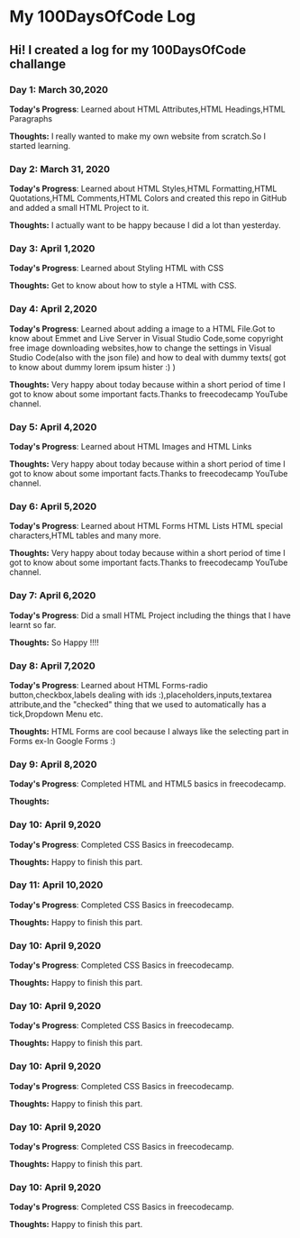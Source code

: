 # My 100DaysOfCode Log

## Hi! I created a log for my 100DaysOfCode challange

### Day 1: March 30,2020
**Today's Progress**: Learned about HTML Attributes,HTML Headings,HTML Paragraphs

**Thoughts:** I really wanted to make my own website from scratch.So I started learning.

### Day 2: March 31, 2020 
**Today's Progress**: Learned about HTML Styles,HTML Formatting,HTML Quotations,HTML Comments,HTML Colors and created this repo in GitHub and added a small HTML Project to it.

**Thoughts:** I actually want to be happy because I did a lot than yesterday.

### Day 3: April 1,2020
**Today's Progress**: Learned about Styling HTML with CSS

**Thoughts:** Get to know about how to style a HTML with CSS.

### Day 4: April 2,2020
**Today's Progress**: Learned about adding a image to a HTML File.Got to know about Emmet and Live Server in Visual Studio Code,some copyright free image downloading websites,how to change the settings in Visual Studio Code(also with the json file) and how to deal with dummy texts( got to know about dummy lorem ipsum hister :) )

**Thoughts:** Very happy about today because within a short period of time I got to know about some important facts.Thanks to freecodecamp YouTube channel.

### Day 5: April 4,2020
**Today's Progress**: Learned about HTML Images and HTML Links

**Thoughts:** Very happy about today because within a short period of time I got to know about some important facts.Thanks to freecodecamp YouTube channel.

### Day 6: April 5,2020
**Today's Progress**: Learned about HTML Forms HTML Lists HTML special characters,HTML tables and many more.

**Thoughts:** Very happy about today because within a short period of time I got to know about some important facts.Thanks to freecodecamp YouTube channel.

### Day 7: April 6,2020
**Today's Progress**: Did a small HTML Project including the things that I have learnt so far.

**Thoughts:** So Happy !!!!

### Day 8: April 7,2020
**Today's Progress**: Learned about HTML Forms-radio button,checkbox,labels dealing with ids :),placeholders,inputs,textarea attribute,and the "checked"
thing that we used to automatically has a tick,Dropdown Menu etc.

**Thoughts:** HTML Forms are cool because I always like the selecting part in Forms ex-In Google Forms :)

### Day 9: April 8,2020
**Today's Progress**: Completed HTML and HTML5 basics in freecodecamp.

**Thoughts:** 

### Day 10: April 9,2020
**Today's Progress**: Completed CSS Basics in freecodecamp.

**Thoughts:** Happy to finish this part.

### Day 11: April 10,2020
**Today's Progress**: Completed CSS Basics in freecodecamp.

**Thoughts:** Happy to finish this part.

### Day 10: April 9,2020
**Today's Progress**: Completed CSS Basics in freecodecamp.

**Thoughts:** Happy to finish this part.

### Day 10: April 9,2020
**Today's Progress**: Completed CSS Basics in freecodecamp.

**Thoughts:** Happy to finish this part.

### Day 10: April 9,2020
**Today's Progress**: Completed CSS Basics in freecodecamp.

**Thoughts:** Happy to finish this part.

### Day 10: April 9,2020
**Today's Progress**: Completed CSS Basics in freecodecamp.

**Thoughts:** Happy to finish this part.

### Day 10: April 9,2020
**Today's Progress**: Completed CSS Basics in freecodecamp.

**Thoughts:** Happy to finish this part.














